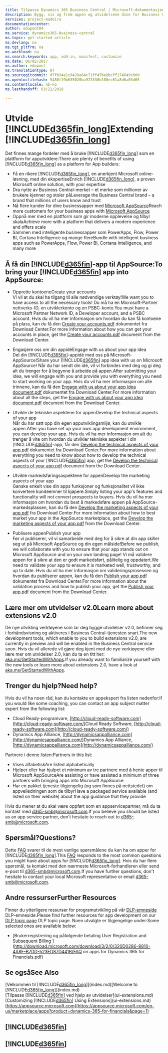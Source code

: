 ```yaml
---
title: Tilpasse Dynamics 365 Business Central | Microsoft-dokumentasjon
description: Bygg, vis og frem appen og utvidelsene dine for Business Central.
services: project-madeira
documentationcenter: 
author: edupont04
ms.service: dynamics365-business-central
ms.topic: get-started-article
ms.devlang: na
ms.tgt_pltfrm: na
ms.workload: na
ms.search.keywords: app, add-in, manifest, customize
ms.date: 06/02/2017
ms.author: edupont
ms.translationtype: HT
ms.sourcegitcommit: d7fb34e1c9428a64c71ff47be8bcff174649c00d
ms.openlocfilehash: 5480f19b635020ba923330b108ec61a8d6a03d65
ms.contentlocale: nb-no
ms.lasthandoff: 03/22/2018

---
```

# <a name="extending-included365finlongincludesd365finlongmdmd"></a><span data-ttu-id="7886e-103">Utvide [!INCLUDE[d365fin_long](includes/d365fin_long_md.md)]</span><span class="sxs-lookup"><span data-stu-id="7886e-103">Extending [!INCLUDE[d365fin_long](includes/d365fin_long_md.md)]</span></span>
<span data-ttu-id="7886e-104">Det finnes mange fordeler med å bruke [!INCLUDE[d365fin_long](includes/d365fin_long_md.md)] som en plattform for apputviklere:</span><span class="sxs-lookup"><span data-stu-id="7886e-104">There are plenty of benefits of using [!INCLUDE[d365fin_long](includes/d365fin_long_md.md)] as a platform for App builders:</span></span>

* <span data-ttu-id="7886e-105">Få en rikere [!INCLUDE[d365fin_long](includes/d365fin_long_md.md)], en anerkjent Microsoft online-løsning, med din ekspertise</span><span class="sxs-lookup"><span data-stu-id="7886e-105">Enrich [!INCLUDE[d365fin_long](includes/d365fin_long_md.md)], a proven Microsoft online solution, with your expertise</span></span>  
* <span data-ttu-id="7886e-106">Dra nytte av Business Central-merket – et merke som millioner av brukere kjenner og stoler på</span><span class="sxs-lookup"><span data-stu-id="7886e-106">Leverage the Business Central brand – a brand that millions of users know and trust</span></span>  
* <span data-ttu-id="7886e-107">Nå flere kunder for dine businessapper med [Microsoft AppSource](https://appsource.microsoft.com/)</span><span class="sxs-lookup"><span data-stu-id="7886e-107">Reach more customers for your business apps with [Microsoft AppSource](https://appsource.microsoft.com/)</span></span>  
* <span data-ttu-id="7886e-108">Oppnå mer med en plattform som gir moderne opplevelse og tilbyr skala</span><span class="sxs-lookup"><span data-stu-id="7886e-108">Achieve more with a platform that delivers a modern experience and offers scale</span></span>  
* <span data-ttu-id="7886e-109">Sammen med intelligente businessapper som PowerApps, Flow, Power BI, Cortana Intelligence og mange flere</span><span class="sxs-lookup"><span data-stu-id="7886e-109">Bundle with intelligent business apps such as PowerApps, Flow, Power BI, Cortana Intelligence, and many more</span></span>  

## <a name="to-bring-your-included365finincludesd365finmdmd-app-into-appsource"></a><span data-ttu-id="7886e-110">Å få din [!INCLUDE[d365fin](includes/d365fin_md.md)]-app til AppSource:</span><span class="sxs-lookup"><span data-stu-id="7886e-110">To bring your [!INCLUDE[d365fin](includes/d365fin_md.md)] app into AppSource:</span></span>
+ <span data-ttu-id="7886e-111">Opprette kontoene</span><span class="sxs-lookup"><span data-stu-id="7886e-111">Create your accounts</span></span>  
<span data-ttu-id="7886e-112">Vi vil at du skal ha tilgang til alle nødvendige verktøy!</span><span class="sxs-lookup"><span data-stu-id="7886e-112">We want you to have access to all the necessary tools!</span></span> <span data-ttu-id="7886e-113">Du må ha en Microsoft-Partner nettverks-ID, en utviklerkonto og en PSBC-konto.</span><span class="sxs-lookup"><span data-stu-id="7886e-113">You must have a Microsoft Partner Network ID, a Developer account, and a PSBC account.</span></span>
<span data-ttu-id="7886e-114">Hvis du vil ha mer informasjon om hvordan du kan få kontoene på plass, kan du få den [Create your accounts.pdf](https://go.microsoft.com/fwlink/?linkid=841514) dokumentet fra Download Center.</span><span class="sxs-lookup"><span data-stu-id="7886e-114">For more information about how you can get your accounts in place, get the [Create your accounts.pdf](https://go.microsoft.com/fwlink/?linkid=841514) document from the Download Center.</span></span>

+ <span data-ttu-id="7886e-115">Engasjere oss om din appidé</span><span class="sxs-lookup"><span data-stu-id="7886e-115">Engage with us about your app idea</span></span>  
<span data-ttu-id="7886e-116">Del din [!INCLUDE[d365fin](includes/d365fin_md.md)]-appidé med oss på Microsoft-AppSource!</span><span class="sxs-lookup"><span data-stu-id="7886e-116">Share your [!INCLUDE[d365fin](includes/d365fin_md.md)] app idea with us on Microsoft AppSource!</span></span> <span data-ttu-id="7886e-117">Når du har sendt din idé, vil vi forbindes med deg og gi deg alt du trenger for å begynne å arbeide på appen.</span><span class="sxs-lookup"><span data-stu-id="7886e-117">After submitting your idea, we will engage with you and provide you with everything you need to start working on your app.</span></span>
<span data-ttu-id="7886e-118">Hvis du vil ha mer informasjon om alle trinnene, kan du få den [Engage with us about your app idea document.pdf](https://go.microsoft.com/fwlink/?linkid=841515) dokumentet fra Download Center.</span><span class="sxs-lookup"><span data-stu-id="7886e-118">For more information about all the steps, get the [Engage with us about your app idea document.pdf](https://go.microsoft.com/fwlink/?linkid=841515) document from the Download Center.</span></span>

+ <span data-ttu-id="7886e-119">Utvikle de tekniske aspektene for appen</span><span class="sxs-lookup"><span data-stu-id="7886e-119">Develop the technical aspects of your app</span></span>    
<span data-ttu-id="7886e-120">Når du har satt opp din egen apputviklingsmiljø, kan du utvikle appen.</span><span class="sxs-lookup"><span data-stu-id="7886e-120">After you have set up your own app development environment, you can develop your app.</span></span>
<span data-ttu-id="7886e-121">Hvis du vil ha mer informasjon om alt du trenger å vite om hvordan du utvikler tekniske aspekter i din [!INCLUDE[d365fin](includes/d365fin_md.md)]-app, får den [Develop the technical aspects of your app.pdf](https://go.microsoft.com/fwlink/?linkid=841516) dokumentet fra Download Center.</span><span class="sxs-lookup"><span data-stu-id="7886e-121">For more information about everything you need to know about how to develop the technical aspects of your [!INCLUDE[d365fin](includes/d365fin_md.md)] app, get the [Develop the technical aspects of your app.pdf](https://go.microsoft.com/fwlink/?linkid=841516) document from the Download Center.</span></span>

+ <span data-ttu-id="7886e-122">Utvikle markedsføringsaspektene for appen</span><span class="sxs-lookup"><span data-stu-id="7886e-122">Develop the marketing aspects of your app</span></span>  
<span data-ttu-id="7886e-123">Ganske enkelt vise din apps funksjoner og funksjonalitet vil ikke konvertere kundeemner til kjøpere.</span><span class="sxs-lookup"><span data-stu-id="7886e-123">Simply listing your app's features and functionality will not convert prospects to buyers.</span></span> <span data-ttu-id="7886e-124">Hvis du vil ha mer informasjon om hvordan du best å markedsføre appen på AppSource-markedsplassen, kan du få den [Develop the marketing aspects of your app.pdf](https://go.microsoft.com/fwlink/?linkid=841518) fra Download Center.</span><span class="sxs-lookup"><span data-stu-id="7886e-124">For more information about how to best market your app in the AppSource marketplace, get the [Develop the marketing aspects of your app.pdf](https://go.microsoft.com/fwlink/?linkid=841518) from the Download Center.</span></span>

+ <span data-ttu-id="7886e-125">Publisere appen</span><span class="sxs-lookup"><span data-stu-id="7886e-125">Publish your app</span></span>  
<span data-ttu-id="7886e-126">Før vi publiserer, vil vi samarbeide med deg for å sikre at din app skiller seg ut på Microsoft AppSource og din egen målside!</span><span class="sxs-lookup"><span data-stu-id="7886e-126">Before we publish, we will collaborate with you to ensure that your app stands out on Microsoft AppSource and on your own landing page!</span></span> <span data-ttu-id="7886e-127">Vi må validere appen for å sikre at den er godt markedsført, pålitelig og oppdatert.</span><span class="sxs-lookup"><span data-stu-id="7886e-127">We need to validate your app to ensure it is marketed well, trustworthy, and up to date.</span></span>
<span data-ttu-id="7886e-128">Hvis du vil ha mer informasjon om valideringsprosessen og hvordan du publiserer appen, kan du få den [Publish your app.pdf](https://go.microsoft.com/fwlink/?linkid=841517) dokumentet fra Download Center.</span><span class="sxs-lookup"><span data-stu-id="7886e-128">For more information about the validation process and how to publish your app, get the [Publish your app.pdf](https://go.microsoft.com/fwlink/?linkid=841517) document from the Download Center.</span></span>

## <a name="learn-more-about-extensions-v20"></a><span data-ttu-id="7886e-129">Lære mer om utvidelser v2.0</span><span class="sxs-lookup"><span data-stu-id="7886e-129">Learn more about extensions v2.0</span></span>
<span data-ttu-id="7886e-130">De nye utvikling verktøyene som lar deg bygge utvidelser v2.0, befinner seg i forhåndsvisning og aktiveres i Business Central-tjenesten snart.</span><span class="sxs-lookup"><span data-stu-id="7886e-130">The new development tools, which enable to you to build extensions v2.0, are currently in preview and will be enabled in the Business Central  service soon.</span></span> <span data-ttu-id="7886e-131">Hvis du vil allerede vil gjøre deg kjent med de nye verktøyene eller lære mer om utvidelser 2.0, kan du ta en titt her: [aka.ms/GetStartedWithApps](http://aka.ms/GetStartedWithApps).</span><span class="sxs-lookup"><span data-stu-id="7886e-131">If you already want to familiarize yourself with the new tools or learn more about extensions 2.0, have a look at [aka.ms/GetStartedWithApps](http://aka.ms/GetStartedWithApps).</span></span>  

## <a name="need-help"></a><span data-ttu-id="7886e-132">Trenger du hjelp?</span><span class="sxs-lookup"><span data-stu-id="7886e-132">Need help?</span></span>
<span data-ttu-id="7886e-133">Hvis du vil ha noen råd, kan du kontakte en appekspert fra listen nedenfor:</span><span class="sxs-lookup"><span data-stu-id="7886e-133">If you would like some coaching, you can contact an app subject matter expert from the following list:</span></span>

* <span data-ttu-id="7886e-134">Cloud Ready-programvare, [http://cloud-ready-software.com](http://cloud-ready-software.com/)</span><span class="sxs-lookup"><span data-stu-id="7886e-134">Cloud Ready Software, [http://cloud-ready-software.com](http://cloud-ready-software.com/)</span></span>  
* <span data-ttu-id="7886e-135">Dynamics App Alliance, [http://dynamicsappalliance.com](http://dynamicsappalliance.com/)</span><span class="sxs-lookup"><span data-stu-id="7886e-135">Dynamics App Alliance, [http://dynamicsappalliance.com](http://dynamicsappalliance.com/)</span></span>

<span data-ttu-id="7886e-136">Partnere i denne listen:</span><span class="sxs-lookup"><span data-stu-id="7886e-136">Partners in this list:</span></span>

* <span data-ttu-id="7886e-137">Vises alfabetisk</span><span class="sxs-lookup"><span data-stu-id="7886e-137">Are listed alphabetically</span></span>  
* <span data-ttu-id="7886e-138">Hjelper eller har hjulpet et minimum av tre partnere med å hente apper til Microsoft AppSource</span><span class="sxs-lookup"><span data-stu-id="7886e-138">Are assisting or have assisted a minimum of three partners with bringing apps into Microsoft AppSource</span></span>  
* <span data-ttu-id="7886e-139">Har en pakket tjeneste tilgjengelig (og som finnes på nettstedet) om appveiledningen som de tilbyr</span><span class="sxs-lookup"><span data-stu-id="7886e-139">Have a packaged service available (and listed on their website) about the app guidance that they provide</span></span>  

<span data-ttu-id="7886e-140">Hvis du mener at du skal være oppført som en appservicepartner, må du ta kontakt med [d365-smb@microsoft.com](mailto:d365-smb@microsoft.com).</span><span class="sxs-lookup"><span data-stu-id="7886e-140">If you believe you should be listed as an app service partner, don't hesitate to reach out to [d365-smb@microsoft.com](mailto:d365-smb@microsoft.com).</span></span>

## <a name="questions"></a><span data-ttu-id="7886e-141">Spørsmål?</span><span class="sxs-lookup"><span data-stu-id="7886e-141">Questions?</span></span>
<span data-ttu-id="7886e-142">Dette [FAQ](https://go.microsoft.com/fwlink/?linkid=841520) svarer til de mest vanlige spørsmålene du kan ha om apper for [!INCLUDE[d365fin_long](includes/d365fin_long_md.md)].</span><span class="sxs-lookup"><span data-stu-id="7886e-142">This [FAQ](https://go.microsoft.com/fwlink/?linkid=841520) responds to the most common questions you might have about apps for [!INCLUDE[d365fin_long](includes/d365fin_long_md.md)].</span></span> <span data-ttu-id="7886e-143">Hvis du har flere spørsmål, ta kontakt med den nærmeste Microsoft-forhandleren eller send e-post til [d365-smb@microsoft.com](mailto:d365-smb@microsoft.com).</span><span class="sxs-lookup"><span data-stu-id="7886e-143">If you have further questions, don't hesitate to contact your local Microsoft representative or email [d365-smb@microsoft.com](mailto:d365-smb@microsoft.com).</span></span>

## <a name="further-resources"></a><span data-ttu-id="7886e-144">Andre ressurser</span><span class="sxs-lookup"><span data-stu-id="7886e-144">Further Resources</span></span>
<span data-ttu-id="7886e-145">Finner du ytterligere ressurser for programutvikling på vår [DLP-emneside](https://mbspartner.microsoft.com/BFI/Topic/76) DLP-emneside.</span><span class="sxs-lookup"><span data-stu-id="7886e-145">Please find further resources for app development on our [DLP topic page](https://mbspartner.microsoft.com/BFI/Topic/76) DLP topic page.</span></span> <span data-ttu-id="7886e-146">Noen utvalgte er tilgjengelige under:</span><span class="sxs-lookup"><span data-stu-id="7886e-146">Some selected ones are available below:</span></span>
-   [<span data-ttu-id="7886e-147">Brukerregistrering og påfølgende betaling </span><span class="sxs-lookup"><span data-stu-id="7886e-147">User Registration and Subsequent Billing </span></span>](http://download.microsoft.com/download/3/2/0/320D0286-8810-4A8F-B7DD-523ED87D441B/FAQ on apps for Dynamics 365 for Financials.pdf)



## <a name="see-also"></a><span data-ttu-id="7886e-148">Se også</span><span class="sxs-lookup"><span data-stu-id="7886e-148">See Also</span></span>
<span data-ttu-id="7886e-149">[Velkommen til [!INCLUDE[d365fin_long](includes/d365fin_long_md.md)]](index.md)</span><span class="sxs-lookup"><span data-stu-id="7886e-149">[Welcome to [!INCLUDE[d365fin_long](includes/d365fin_long_md.md)]](index.md)</span></span>  
<span data-ttu-id="7886e-150">[Tilpasse [!INCLUDE[d365fin](includes/d365fin_md.md)] ved hjelp av utvidelser](ui-extensions.md)</span><span class="sxs-lookup"><span data-stu-id="7886e-150">[Customizing [!INCLUDE[d365fin](includes/d365fin_md.md)] Using Extensions](ui-extensions.md)</span></span>  
[https://appsource.microsoft.com](https://appsource.microsoft.com/en-us/marketplace/apps?product=dynamics-365-for-financials&page=1)  

## [!INCLUDE[d365fin](includes/free_trial_md.md)]  
## [!INCLUDE[d365fin](includes/training_link_md.md)]

